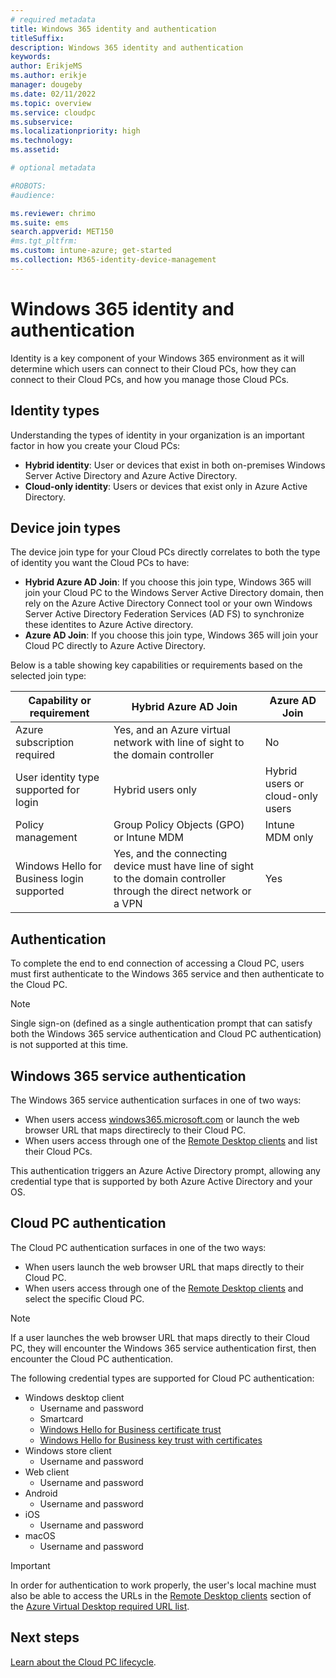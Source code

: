 ```yaml
---
# required metadata
title: Windows 365 identity and authentication
titleSuffix:
description: Windows 365 identity and authentication
keywords:
author: ErikjeMS  
ms.author: erikje
manager: dougeby
ms.date: 02/11/2022
ms.topic: overview
ms.service: cloudpc
ms.subservice:
ms.localizationpriority: high
ms.technology:
ms.assetid: 

# optional metadata

#ROBOTS:
#audience:

ms.reviewer: chrimo
ms.suite: ems
search.appverid: MET150
#ms.tgt_pltfrm:
ms.custom: intune-azure; get-started
ms.collection: M365-identity-device-management
---
```


# Windows 365 identity and authentication

Identity is a key component of your Windows 365 environment as it will determine which users can connect to their Cloud PCs, how they can connect to their Cloud PCs, and how you manage those Cloud PCs.

## Identity types

Understanding the types of identity in your organization is an important factor in how you create your Cloud PCs:

- **Hybrid identity**: User or devices that exist in both on-premises Windows Server Active Directory and Azure Active Directory.
- **Cloud-only identity**: Users or devices that exist only in Azure Active Directory.


## Device join types

The device join type for your Cloud PCs directly correlates to both the type of identity you want the Cloud PCs to have:

- **Hybrid Azure AD Join**: If you choose this join type, Windows 365 will join your Cloud PC to the Windows Server Active Directory domain, then rely on the Azure Active Directory Connect tool or your own Windows Server Active Directory Federation Services (AD FS) to synchronize these identites to Azure Active directory.
- **Azure AD Join**: If you choose this join type, Windows 365 will join your Cloud PC directly to Azure Active Directory.


Below is a table showing key capabilities or requirements based on the selected join type:

|Capability or requirement|Hybrid Azure AD Join|Azure AD Join|
|-|-|-|
|Azure subscription required|Yes, and an Azure virtual network with line of sight to the domain controller|No|
|User identity type supported for login|Hybrid users only|Hybrid users or cloud-only users|
|Policy management|Group Policy Objects (GPO) or Intune MDM|Intune MDM only|
|Windows Hello for Business login supported|Yes, and the connecting device must have line of sight to the domain controller through the direct network or a VPN|Yes|

## Authentication

To complete the end to end connection of accessing a Cloud PC, users must first authenticate to the Windows 365 service and then authenticate to the Cloud PC.

>[!NOTE]
>Single sign-on (defined as a single authentication prompt that can satisfy both the Windows 365 service authentication and Cloud PC authentication) is not supported at this time.

## Windows 365 service authentication

The Windows 365 service authentication surfaces in one of two ways:

- When users access [windows365.microsoft.com](https://windows365.microsoft.com) or launch the web browser URL that maps directirecly to their Cloud PC.
- When users access through one of the [Remote Desktop clients](/windows-server/remote/remote-desktop-services/clients/remote-desktop-clients.md) and list their Cloud PCs.

This authentication triggers an Azure Active Directory prompt, allowing any credential type that is supported by both Azure Active Directory and your OS.

## Cloud PC authentication

The Cloud PC authentication surfaces in one of the two ways:

- When users launch the web browser URL that maps directly to their Cloud PC.
- When users access through one of the [Remote Desktop clients](/windows-server/remote/remote-desktop-services/clients/remote-desktop-clients.md) and select the specific Cloud PC.

>[!NOTE]
>If a user launches the web browser URL that maps directly to their Cloud PC, they will encounter the Windows 365 service authentication first, then encounter the Cloud PC authentication.

The following credential types are supported for Cloud PC authentication:
- Windows desktop client
    - Username and password
    - Smartcard
    - [Windows Hello for Business certificate trust](/windows/security/identity-protection/hello-for-business/hello-hybrid-cert-trust.md)
    - [Windows Hello for Business key trust with certificates](/windows/security/identity-protection/hello-for-business/hello-deployment-rdp-certs.md)
- Windows store client
    - Username and password
- Web client
    - Username and password
- Android
    - Username and password
- iOS
    - Username and password
- macOS
    - Username and password

>[!IMPORTANT]
>In order for authentication to work properly, the user's local machine must also be able to access the URLs in the [Remote Desktop clients](/azure/virtual-desktop/safe-url-list.md#remote-desktop-clients) section of the [Azure Virtual Desktop required URL list](/azure/virtual-desktop/safe-url-list.md).

<!-- ########################## -->
## Next steps

[Learn about the Cloud PC lifecycle](lifecycle.md).
